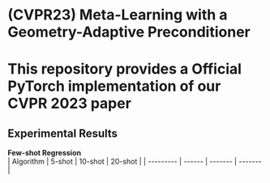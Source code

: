 # (CVPR23) Meta-Learning with a Geometry-Adaptive Preconditioner
# This repository provides a Official PyTorch implementation of our CVPR 2023 paper

## Experimental Results
**Few-shot Regression**\
| Algorithm | 5-shot | 10-shot | 20-shot |
| --------- | ------ | ------- | ------- |
